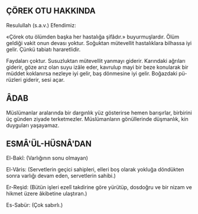 ## ÇÖREK OTU HAKKINDA

Resulullah (s.a.v.) Efendimiz:

«Çörek otu ölümden başka her hastalığa şifâdır.» buyurmuşlardır. Ölüm geldiği vakit onun devası yoktur. Soğuktan mütevellit has­talıklara bilhassa iyi gelir. Çünkü tabiatı hararetlidir.

Faydaları çoktur. Susuzluktan mütevellit yanmayı giderir. Karındaki ağrıları giderir, göze arız olan suyu izâle eder, kavrulup mayi bir beze konularak bir müddet koklanırsa nezleye iyi gelir, baş dönmesine iyi gelir. Boğazdaki pü­rüzleri giderir, sesi açar.

## ÂDAB

Müslümanlar aralarında bir dargınlık yüz gösterirse hemen barışırlar, birbirini üç günden ziyade terketmezler. Müslümanların gönüllerin­de düşmanlık, kin duyguları yaşayamaz.

## ESMÂ'ÜL-HÜSNÂ'DAN

El-Bakî: (Varlığının sonu olmayan)

El-Vâris: (Servetlerin geçici sahipleri, elleri boş olarak yokluğa döndükten sonra var­lığı devam eden, servetlerin sahibi.)

Er-Reşid: (Bütün işleri ezelî takdirine göre yürütüp, dosdoğru ve bir nizam ve hikmet üzere âkibetine ulaştıran.)

Es-Sabür: (Çok sabırlı.)
